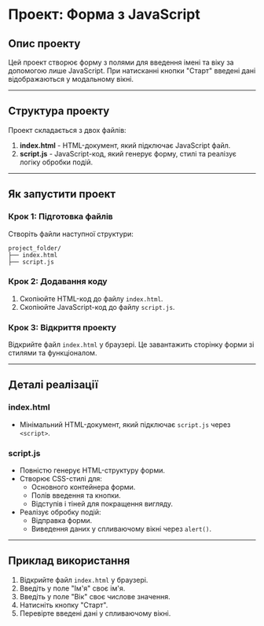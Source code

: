 # Проект: Форма з JavaScript

## Опис проекту

Цей проект створює форму з полями для введення імені та віку за допомогою лише JavaScript. При натисканні кнопки "Старт" введені дані відображаються у модальному вікні.

---

## Структура проекту

Проект складається з двох файлів:

1. **index.html** - HTML-документ, який підключає JavaScript файл.
2. **script.js** - JavaScript-код, який генерує форму, стилі та реалізує логіку обробки подій.

---

## Як запустити проект

### Крок 1: Підготовка файлів

Створіть файли наступної структури:

```text
project_folder/
├── index.html
├── script.js
```

### Крок 2: Додавання коду

1. Скопіюйте HTML-код до файлу `index.html`.
2. Скопіюйте JavaScript-код до файлу `script.js`.

### Крок 3: Відкриття проекту

Відкрийте файл `index.html` у браузері. Це завантажить сторінку форми зі стилями та функціоналом.

---

## Деталі реалізації

### **index.html**

- Мінімальний HTML-документ, який підключає `script.js` через `<script>`.

### **script.js**

- Повністю генерує HTML-структуру форми.
- Створює CSS-стилі для:
  - Основного контейнера форми.
  - Полів введення та кнопки.
  - Відступів і тіней для покращення вигляду.
- Реалізує обробку подій:
  - Відправка форми.
  - Виведення даних у спливаючому вікні через `alert()`.

---

## Приклад використання

1. Відкрийте файл `index.html` у браузері.
2. Введіть у поле "Ім'я" своє ім'я.
3. Введіть у поле "Вік" своє числове значення.
4. Натисніть кнопку "Старт".
5. Перевірте введені дані у спливаючому вікні.
